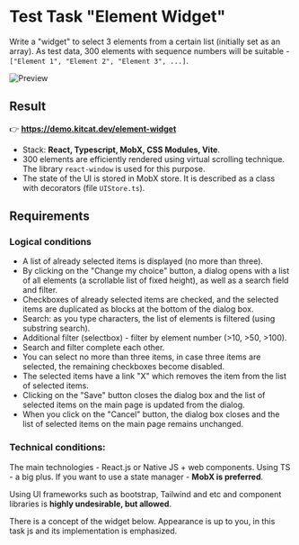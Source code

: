 # Test Task "Element Widget"

Write a "widget" to select 3 elements from a certain list (initially set as an array).
As test data, 300 elements with sequence numbers will be suitable - `["Element 1", "Element 2", "Element 3", ...]`.

![Preview](https://raw.githubusercontent.com/kitcat-dev/demos/e7387d8abc1d6cee8c77fe0c11157a73eec35fb3/public/projects/element-widget/preview.png)

## Result

👉 **https://demo.kitcat.dev/element-widget**

- Stack: **React, Typescript, MobX, CSS Modules, Vite**.
- 300 elements are efficiently rendered using virtual scrolling technique. The library `react-window` is used for this purpose.
- The state of the UI is stored in MobX store. It is described as a class with decorators (file `UIStore.ts`).

## Requirements

### Logical conditions
- A list of already selected items is displayed (no more than three).
- By clicking on the "Change my choice" button, a dialog opens with a list of all elements (a scrollable list of fixed height), as well as a search field and filter.
- Checkboxes of already selected items are checked, and the selected items are duplicated as blocks at the bottom of the dialog box.
- Search: as you type characters, the list of elements is filtered (using substring search).
- Additional filter (selectbox) - filter by element number (>10, >50, >100).
- Search and filter complete each other.
- You can select no more than three items, in case three items are selected, the remaining checkboxes become disabled.
- The selected items have a link "X" which removes the item from the list of selected items.
- Clicking on the "Save" button closes the dialog box and the list of selected items on the main page is updated from the dialog.
- When you click on the "Cancel" button, the dialog box closes and the list of selected items on the main page remains unchanged.

### Technical conditions:

The main technologies - React.js or Native JS + web components. Using TS - a big plus.
If you want to use a state manager - **MobX is preferred**.

Using UI frameworks such as bootstrap, Tailwind and etc and component libraries is **highly undesirable, but allowed**.

There is a concept of the widget below. Appearance is up to you, in this task js and its implementation is emphasized.
